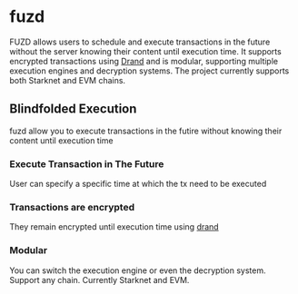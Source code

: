 # fuzd

FUZD allows users to schedule and execute transactions in the future without the server knowing their content until execution time. It supports encrypted transactions using [Drand](drand.love) and is modular, supporting multiple execution engines and decryption systems. The project currently supports both Starknet and EVM chains.

## Blindfolded Execution

fuzd allow you to execute transactions in the futire without knowing their content until execution time

### Execute Transaction in The Future

User can specify a specific time at which the tx need to be executed

### Transactions are encrypted

They remain encrypted until execution time using [drand](drand.love)

### Modular

You can switch the execution engine or even the decryption system. Support any chain. Currently Starknet and EVM.
